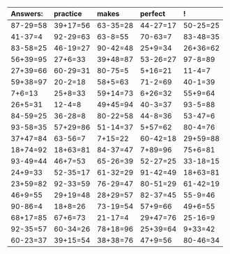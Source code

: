 | Answers: | practice | makes | perfect | ! |
| :--- | :--- | :--- | :--- | :--- |
| 87-29=58 | 39+17=56 | 63-35=28 | 44-27=17 | 50-25=25 | 
| 41-37=4 | 92-29=63 | 63-8=55 | 70-63=7 | 83-48=35 | 
| 83-58=25 | 46-19=27 | 90-42=48 | 25+9=34 | 26+36=62 | 
| 56+39=95 | 27+6=33 | 39+48=87 | 53-26=27 | 97-8=89 | 
| 27+39=66 | 60-29=31 | 80-75=5 | 5+16=21 | 11-4=7 | 
| 59+38=97 | 20-2=18 | 58+5=63 | 71-2=69 | 40-1=39 | 
| 7+6=13 | 25+8=33 | 59+14=73 | 6+26=32 | 55+9=64 | 
| 26+5=31 | 12-4=8 | 49+45=94 | 40-3=37 | 93-5=88 | 
| 84-59=25 | 36-28=8 | 80-22=58 | 44-8=36 | 53-47=6 | 
| 93-58=35 | 57+29=86 | 51-14=37 | 5+57=62 | 80-4=76 | 
| 37+47=84 | 63-56=7 | 7+15=22 | 60-42=18 | 29+59=88 | 
| 18+74=92 | 18+63=81 | 84-37=47 | 7+89=96 | 75+6=81 | 
| 93-49=44 | 46+7=53 | 65-26=39 | 52-27=25 | 33-18=15 | 
| 24+9=33 | 52-35=17 | 61-32=29 | 91-42=49 | 18+63=81 | 
| 23+59=82 | 92-33=59 | 76-29=47 | 80-51=29 | 61-42=19 | 
| 46+9=55 | 29+19=48 | 28+29=57 | 82-37=45 | 55-9=46 | 
| 90-86=4 | 18+8=26 | 73-19=54 | 57+9=66 | 49+6=55 | 
| 68+17=85 | 67+6=73 | 21-17=4 | 29+47=76 | 25-16=9 | 
| 92-35=57 | 60-34=26 | 78+18=96 | 25+39=64 | 9+33=42 | 
| 60-23=37 | 39+15=54 | 38+38=76 | 47+9=56 | 80-46=34 | 
